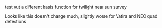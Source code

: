 test out a different basis function for twilight near sun survey

Looks like this doesn't change much, slightly worse for Vatira and NEO quad detections
